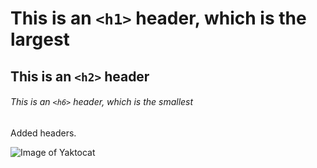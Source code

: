 # This is an `<h1>` header, which is the largest

## This is an `<h2>` header

###### This is an `<h6>` header, which is the smallest

Added headers.

![Image of Yaktocat](https://octodex.github.com/images/yaktocat.png)
